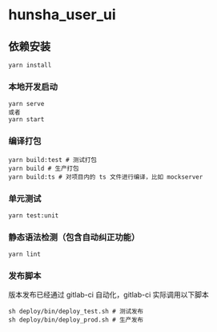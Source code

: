 # hunsha_user_ui

## 依赖安装
```
yarn install
```

### 本地开发启动
```
yarn serve
或者
yarn start
```

### 编译打包
```
yarn build:test # 测试打包
yarn build # 生产打包
yarn build:ts # 对项目内的 ts 文件进行编译，比如 mockserver
```

### 单元测试
```
yarn test:unit
```

### 静态语法检测（包含自动纠正功能）
```
yarn lint
```

### 发布脚本
版本发布已经通过 gitlab-ci 自动化，gitlab-ci 实际调用以下脚本

```
sh deploy/bin/deploy_test.sh # 测试发布
sh deploy/bin/deploy_prod.sh # 生产发布
```
